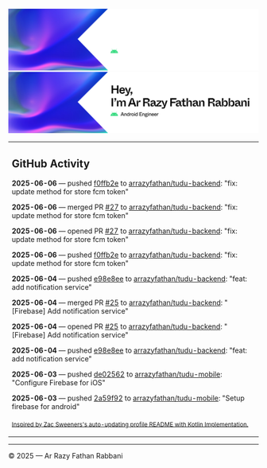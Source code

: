 ![Ar Razy Fathan Rabbani Banner](https://github.com/arrazyfathan/arrazyfathan/blob/main/media/banner-dark.png#gh-dark-mode-only)
![Ar Razy Fathan Rabbani Banner](https://github.com/arrazyfathan/arrazyfathan/blob/main/media/banner-light.png#gh-light-mode-only)

<table><tr><td valign="top" width="100%">    

## GitHub Activity

**2025-06-06** — pushed [f0ffb2e](https://github.com/arrazyfathan/tudu-backend/commits/f0ffb2ef771431775219a47edc6ece31774d5360) to [arrazyfathan/tudu-backend](https://github.com/arrazyfathan/tudu-backend): "fix: update method for store fcm token"

**2025-06-06** — merged PR [#27](https://github.com/arrazyfathan/tudu-backend/pull/27) to [arrazyfathan/tudu-backend](https://github.com/arrazyfathan/tudu-backend): "fix: update method for store fcm token"

**2025-06-06** — opened PR [#27](https://github.com/arrazyfathan/tudu-backend/pull/27) to [arrazyfathan/tudu-backend](https://github.com/arrazyfathan/tudu-backend): "fix: update method for store fcm token"

**2025-06-06** — pushed [f0ffb2e](https://github.com/arrazyfathan/tudu-backend/commits/f0ffb2ef771431775219a47edc6ece31774d5360) to [arrazyfathan/tudu-backend](https://github.com/arrazyfathan/tudu-backend): "fix: update method for store fcm token"

**2025-06-04** — pushed [e98e8ee](https://github.com/arrazyfathan/tudu-backend/commits/e98e8eecb37ef9739954d0c35bfbc14b3aa8528e) to [arrazyfathan/tudu-backend](https://github.com/arrazyfathan/tudu-backend): "feat: add notification service"

**2025-06-04** — merged PR [#25](https://github.com/arrazyfathan/tudu-backend/pull/25) to [arrazyfathan/tudu-backend](https://github.com/arrazyfathan/tudu-backend): "[Firebase] Add notification service"

**2025-06-04** — opened PR [#25](https://github.com/arrazyfathan/tudu-backend/pull/25) to [arrazyfathan/tudu-backend](https://github.com/arrazyfathan/tudu-backend): "[Firebase] Add notification service"

**2025-06-04** — pushed [e98e8ee](https://github.com/arrazyfathan/tudu-backend/commits/e98e8eecb37ef9739954d0c35bfbc14b3aa8528e) to [arrazyfathan/tudu-backend](https://github.com/arrazyfathan/tudu-backend): "feat: add notification service"

**2025-06-03** — pushed [de02562](https://github.com/arrazyfathan/tudu-mobile/commits/de0256263ed4bcef8761c245aa8314d3883423bd) to [arrazyfathan/tudu-mobile](https://github.com/arrazyfathan/tudu-mobile): "Configure Firebase for iOS"

**2025-06-03** — pushed [2a59f92](https://github.com/arrazyfathan/tudu-mobile/commits/2a59f9246176e5ad6baa1644fb9d004ca0e08579) to [arrazyfathan/tudu-mobile](https://github.com/arrazyfathan/tudu-mobile): "Setup firebase for android"
                
<sub><a href="https://github.com/ZacSweers/ZacSweers/">Inspired by Zac Sweeners's auto-updating profile README with Kotlin Implementation.</a></sub>
</table>

<!--START_SECTION:waka-->
<!--END_SECTION:waka-->

---
© 2025 — Ar Razy Fathan Rabbani